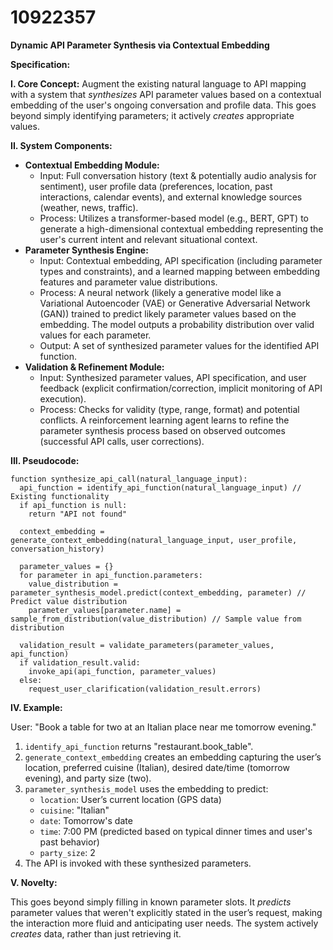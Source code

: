 # 10922357

**Dynamic API Parameter Synthesis via Contextual Embedding**

**Specification:**

**I. Core Concept:** Augment the existing natural language to API mapping with a system that *synthesizes* API parameter values based on a contextual embedding of the user's ongoing conversation and profile data. This goes beyond simply identifying parameters; it actively *creates* appropriate values.

**II. System Components:**

*   **Contextual Embedding Module:**
    *   Input: Full conversation history (text & potentially audio analysis for sentiment), user profile data (preferences, location, past interactions, calendar events), and external knowledge sources (weather, news, traffic).
    *   Process: Utilizes a transformer-based model (e.g., BERT, GPT) to generate a high-dimensional contextual embedding representing the user's current intent and relevant situational context.
*   **Parameter Synthesis Engine:**
    *   Input: Contextual embedding, API specification (including parameter types and constraints), and a learned mapping between embedding features and parameter value distributions.
    *   Process:  A neural network (likely a generative model like a Variational Autoencoder (VAE) or Generative Adversarial Network (GAN)) trained to predict likely parameter values based on the embedding. The model outputs a probability distribution over valid values for each parameter.
    *   Output: A set of synthesized parameter values for the identified API function.
*   **Validation & Refinement Module:**
    *   Input: Synthesized parameter values, API specification, and user feedback (explicit confirmation/correction, implicit monitoring of API execution).
    *   Process: Checks for validity (type, range, format) and potential conflicts. A reinforcement learning agent learns to refine the parameter synthesis process based on observed outcomes (successful API calls, user corrections).

**III. Pseudocode:**

```
function synthesize_api_call(natural_language_input):
  api_function = identify_api_function(natural_language_input) // Existing functionality
  if api_function is null:
    return "API not found"

  context_embedding = generate_context_embedding(natural_language_input, user_profile, conversation_history)
  
  parameter_values = {}
  for parameter in api_function.parameters:
    value_distribution = parameter_synthesis_model.predict(context_embedding, parameter) // Predict value distribution
    parameter_values[parameter.name] = sample_from_distribution(value_distribution) // Sample value from distribution
  
  validation_result = validate_parameters(parameter_values, api_function)
  if validation_result.valid:
    invoke_api(api_function, parameter_values)
  else:
    request_user_clarification(validation_result.errors)

```

**IV. Example:**

User: "Book a table for two at an Italian place near me tomorrow evening."

1.  `identify_api_function` returns "restaurant.book_table".
2.  `generate_context_embedding` creates an embedding capturing the user’s location, preferred cuisine (Italian), desired date/time (tomorrow evening), and party size (two).
3.  `parameter_synthesis_model` uses the embedding to predict:
    *   `location`: User’s current location (GPS data)
    *   `cuisine`: "Italian"
    *   `date`: Tomorrow's date
    *   `time`: 7:00 PM (predicted based on typical dinner times and user's past behavior)
    *   `party_size`: 2
4.  The API is invoked with these synthesized parameters.



**V. Novelty:**

This goes beyond simply filling in known parameter slots. It *predicts* parameter values that weren't explicitly stated in the user’s request, making the interaction more fluid and anticipating user needs. The system actively *creates* data, rather than just retrieving it.